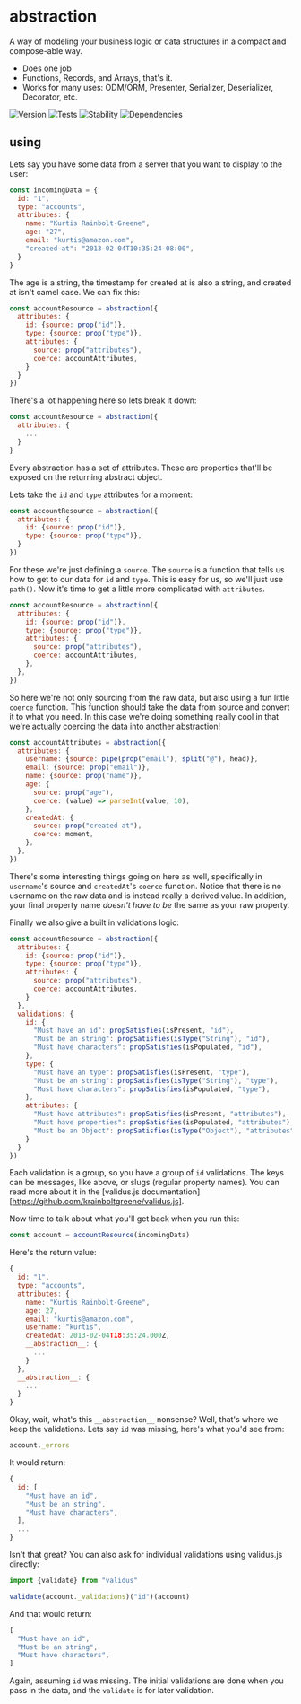# abstraction

A way of modeling your business logic or data structures in a compact and compose-able way.

  - Does one job
  - Functions, Records, and Arrays, that's it.
  - Works for many uses: ODM/ORM, Presenter, Serializer, Deserializer, Decorator, etc.

![Version][BADGE_VERSION]
![Tests][BADGE_TRAVIS]
![Stability][BADGE_STABILITY]
![Dependencies][BADGE_DEPENDENCY]


## using

Lets say you have some data from a server that you want to display to the user:

``` javascript
const incomingData = {
  id: "1",
  type: "accounts",
  attributes: {
    name: "Kurtis Rainbolt-Greene",
    age: "27",
    email: "kurtis@amazon.com",
    "created-at": "2013-02-04T10:35:24-08:00",
  }
}
```

The age is a string, the timestamp for created at is also a string, and created at isn't camel case. We can fix this:

``` javascript
const accountResource = abstraction({
  attributes: {
    id: {source: prop("id")},
    type: {source: prop("type")},
    attributes: {
      source: prop("attributes"),
      coerce: accountAttributes,
    }
  }
})
```

There's a lot happening here so lets break it down:

``` javascript
const accountResource = abstraction({
  attributes: {
    ...
  }
}
```

Every abstraction has a set of attributes. These are properties that'll be exposed on the returning abstract object.

Lets take the `id` and `type` attributes for a moment:

``` javascript
const accountResource = abstraction({
  attributes: {
    id: {source: prop("id")},
    type: {source: prop("type")},
  }
})
```

For these we're just defining a `source`. The `source` is a function that tells us how to get to our data for `id` and `type`. This is easy for us, so we'll just use `path()`. Now it's time to get a little more complicated with `attributes`.

``` javascript
const accountResource = abstraction({
  attributes: {
    id: {source: prop("id")},
    type: {source: prop("type")},
    attributes: {
      source: prop("attributes"),
      coerce: accountAttributes,
    },
  },
})
```

So here we're not only sourcing from the raw data, but also using a fun little `coerce` function. This function should take the data from source and convert it to what you need. In this case we're doing something really cool in that we're actually coercing the data into another abstraction!

``` javascript
const accountAttributes = abstraction({
  attributes: {
    username: {source: pipe(prop("email"), split("@"), head)},
    email: {source: prop("email")},
    name: {source: prop("name")},
    age: {
      source: prop("age"),
      coerce: (value) => parseInt(value, 10),
    },
    createdAt: {
      source: prop("created-at"),
      coerce: moment,
    },
  },
})
```

There's some interesting things going on here as well, specifically in `username`'s source and `createdAt`'s `coerce` function. Notice that there is no username on the raw data and is instead really a derived value. In addition, your final property name *doesn't have to be* the same as your raw property.

Finally we also give a built in validations logic:

``` javascript
const accountResource = abstraction({
  attributes: {
    id: {source: prop("id")},
    type: {source: prop("type")},
    attributes: {
      source: prop("attributes"),
      coerce: accountAttributes,
    }
  },
  validations: {
    id: {
      "Must have an id": propSatisfies(isPresent, "id"),
      "Must be an string": propSatisfies(isType("String"), "id"),
      "Must have characters": propSatisfies(isPopulated, "id"),
    },
    type: {
      "Must have an type": propSatisfies(isPresent, "type"),
      "Must be an string": propSatisfies(isType("String"), "type"),
      "Must have characters": propSatisfies(isPopulated, "type"),
    },
    attributes: {
      "Must have attributes": propSatisfies(isPresent, "attributes"),
      "Must have properties": propSatisfies(isPopulated, "attributes"),
      "Must be an Object": propSatisfies(isType("Object"), "attributes"),
    }
  }
})
```

Each validation is a group, so you have a group of `id` validations. The keys can be messages, like above, or slugs (regular property names). You can read more about it in the [validus.js documentation][https://github.com/krainboltgreene/validus.js].

Now time to talk about what you'll get back when you run this:

``` javascript
const account = accountResource(incomingData)
```

Here's the return value:

``` javascript
{
  id: "1",
  type: "accounts",
  attributes: {
    name: "Kurtis Rainbolt-Greene",
    age: 27,
    email: "kurtis@amazon.com",
    username: "kurtis",
    createdAt: 2013-02-04T18:35:24.000Z,
    __abstraction__: {
      ...
    }
  },
  __abstraction__: {
    ...
  }
}
```

Okay, wait, what's this `__abstraction__` nonsense? Well, that's where we keep the validations. Lets say `id` was missing, here's what you'd see from:

``` javascript
account._errors
```

It would return:

``` javascript
{
  id: [
    "Must have an id",
    "Must be an string",
    "Must have characters",
  ],
  ...
}
```

Isn't that great? You can also ask for individual validations using validus.js directly:

``` javascript
import {validate} from "validus"

validate(account._validations)("id")(account)
```

And that would return:

``` javascript
[
  "Must have an id",
  "Must be an string",
  "Must have characters",
]
```

Again, assuming `id` was missing. The initial validations are done when you pass in the data, and the `validate` is for later validation.


[BADGE_TRAVIS]: https://img.shields.io/travis/krainboltgreene/abstraction.js.svg?maxAge=2592000&style=flat-square
[BADGE_VERSION]: https://img.shields.io/npm/v/abstraction.svg?maxAge=2592000&style=flat-square
[BADGE_STABILITY]: https://img.shields.io/badge/stability-strong-green.svg?maxAge=2592000&style=flat-square
[BADGE_DEPENDENCY]: https://img.shields.io/david/krainboltgreene/abstraction.js.svg?maxAge=2592000&style=flat-square
